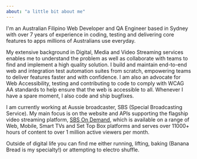 ```yaml
---
about: "a little bit about me"
---
```

I'm an Australian Filipino Web Developer and QA Engineer based in Sydney with over 7 years of experience in coding, testing and delivering core features to apps millions of Australians use everyday.

My extensive background in Digital, Media and Video Streaming services enables me to understand the problem as well as collaborate with teams to find and implement a high quality solution. I build and maintain end-to-end web and integration test automation suites from scratch, empowering teams to deliver features faster and with confidence. I am also an advocate for Web Accessibility, testing and contributing to code to comply with WCAG AA standards to help ensure that the web is accessible to all. Whenever I have a spare moment, I also code and ship bugfixes.

I am currently working at Aussie broadcaster, SBS (Special Broadcasting Service). My main focus is on the website and APIs supporting the flagship video streaming platform, <a href="https://www.sbs.com.au/ondemand" aria-label="SBS On Demand">SBS On Demand</a>, which is available on a range of Web, Mobile, Smart TVs and Set Top Box platforms and serves over 11000+ hours of content to over 1 million active viewers per month. 
 
Outside of digital life you can find me either running, lifting, baking (Banana Bread is my specialty!) or attempting to electro shuffle.